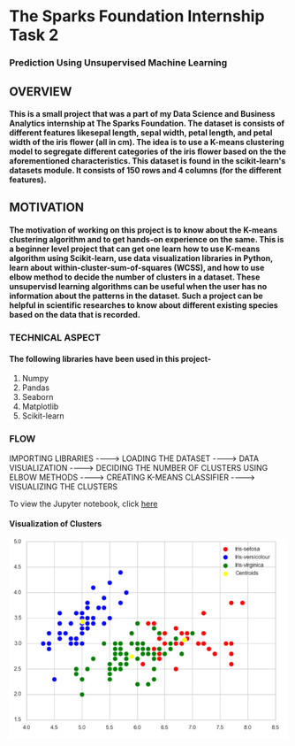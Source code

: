 # The Sparks Foundation Internship Task 2
### Prediction Using Unsupervised Machine Learning

## OVERVIEW

#### This is a small project that was a part of my Data Science and Business Analytics internship at The Sparks Foundation. The dataset is consists of different features likesepal length, sepal width, petal length, and petal width of the iris flower (all in cm). The idea is to use a K-means clustering model to segregate different categories of the iris flower based on the the aforementioned characteristics. This dataset is found in the scikit-learn's datasets module. It consists of 150 rows and 4 columns (for the different features).

## MOTIVATION

#### The motivation of working on this project is to know about the K-means clustering algorithm and to get hands-on experience on the same. This is a beginner level project that can get one learn how to use K-means algorithm using Scikit-learn, use data visualization libraries in Python, learn about within-cluster-sum-of-squares (WCSS), and how to use elbow method to decide the number of clusters in a dataset. These unsupervisd learning algorithms can be useful when the user has no information about the patterns in the dataset. Such a project can be helpful in scientific researches to know about different existing species based on the data that is recorded.

### TECHNICAL ASPECT

#### The following libraries have been used in this project-

1. Numpy
2. Pandas
3. Seaborn
4. Matplotlib
5. Scikit-learn


### FLOW

IMPORTING LIBRARIES ----> LOADING THE DATASET ----> DATA VISUALIZATION ----> DECIDING THE NUMBER OF CLUSTERS USING ELBOW METHODS ----> CREATING K-MEANS CLASSIFIER ----> VISUALIZING THE CLUSTERS

To view the Jupyter notebook, click [here](https://github.com/ayushmandurgapal/TSF_Internship_Task_2/blob/main/Unsupervised%20Learning%20Task%20.ipynb)

#### Visualization of Clusters

![](images/IRIS%20VISUALIZATION.PNG)





